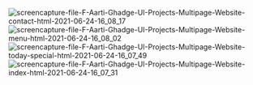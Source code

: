 ![screencapture-file-F-Aarti-Ghadge-UI-Projects-Multipage-Website-contact-html-2021-06-24-16_08_17](https://user-images.githubusercontent.com/84341328/123250653-f2cde800-d507-11eb-9e61-e9a3a3f96652.png)
![screencapture-file-F-Aarti-Ghadge-UI-Projects-Multipage-Website-menu-html-2021-06-24-16_08_02](https://user-images.githubusercontent.com/84341328/123250669-f6fa0580-d507-11eb-9de9-1e2e52f74809.png)
![screencapture-file-F-Aarti-Ghadge-UI-Projects-Multipage-Website-today-special-html-2021-06-24-16_07_49](https://user-images.githubusercontent.com/84341328/123250685-fa8d8c80-d507-11eb-8a43-ccdb56c31eda.png)
![screencapture-file-F-Aarti-Ghadge-UI-Projects-Multipage-Website-index-html-2021-06-24-16_07_31](https://user-images.githubusercontent.com/84341328/123250694-fd887d00-d507-11eb-83e5-8c2970a75b72.png)
